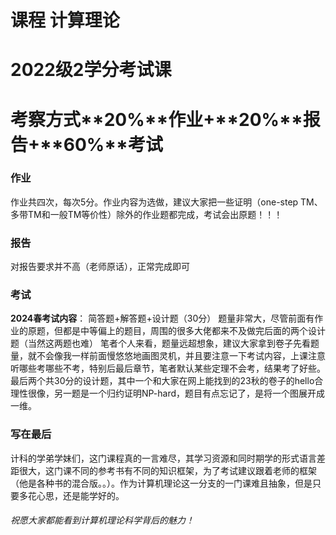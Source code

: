 # 课程 计算理论

# 2022级2学分考试课

# 考察方式**20%**作业+**20%**报告+**60%**考试

### 作业
作业共四次，每次5分。作业内容为选做，建议大家把一些证明（one-step TM、多带TM和一般TM等价性）除外的作业题都完成，考试会出原题！！！

### 报告
对报告要求并不高（老师原话），正常完成即可

### 考试

**2024春考试内容**： 简答题+解答题+设计题（30分）
题量非常大，尽管前面有作业的原题，但都是中等偏上的题目，周围的很多大佬都来不及做完后面的两个设计题（当然这两题也难）
笔者个人来看，题量远超想象，建议大家拿到卷子先看题量，就不会像我一样前面慢悠悠地画图灵机，并且要注意一下考试内容，上课注意听哪些考哪些不考，特别后最后章节，笔者默认某些定理不会考，结果考了好些。
最后两个共30分的设计题，其中一个和大家在网上能找到的23秋的卷子的hello合理性很像，另一题是一个归约证明NP-hard，题目有点忘记了，是将一个图展开成一维。

### 写在最后

计科的学弟学妹们，这门课程真的一言难尽，其学习资源和同时期学的形式语言差距很大，这门课不同的参考书有不同的知识框架，为了考试建议跟着老师的框架（他是各种书的混合版。。）。作为计算机理论这一分支的一门课难且抽象，但是只要多花心思，还是能学好的。

###### 祝愿大家都能看到计算机理论科学背后的魅力！

